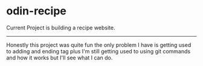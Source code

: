# odin-recipe

Current Project is building a recipe website.

---

Honestly this project was quite fun the only problem I have is getting used to adding and ending tag plus I'm still getting used to using git commands and how it works but I'll see what I can do.
